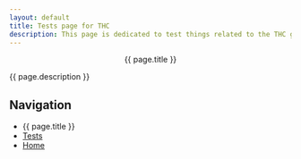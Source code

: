 ```yaml
---
layout: default
title: Tests page for THC
description: This page is dedicated to test things related to the THC group.
---
```


<!-- HTML section using YAML title for THC -->
<div style="text-align:center">{{ page.title }}</div>
<p>{{ page.description }}</p>

## Navigation

<nav>
    <ul>
        <li>
            <span>{{ page.title }}</span>
        </li>
        <li>
            <a href="/tests">Tests</a>
        </li>
        <li>
            <a href="/">Home</a>
        </li>
    </ul>
</nav>
